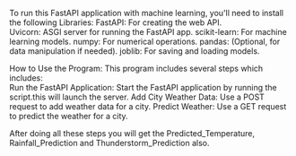 To run this FastAPI application with machine learning, you'll need to install the following Libraries: 
         FastAPI: For creating the web API.  
         Uvicorn: ASGI server for running the FastAPI app.
         scikit-learn: For machine learning models.
         numpy: For numerical operations.
         pandas: (Optional, for data manipulation if needed).
         joblib: For saving and loading models.

How to Use the Program: 
         This program includes several steps which includes:        
 Run the FastAPI Application:
         Start the FastAPI application by running the script.this will launch the server.
 Add City Weather Data: 
         Use a POST request to add weather data for a city.
 Predict Weather:
         Use a GET request to predict the weather for a city.

After doing all these steps you will get the Predicted_Temperature, Rainfall_Prediction and Thunderstorm_Prediction also.
